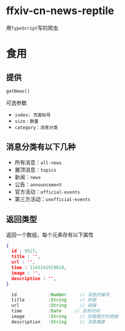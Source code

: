 # **ffxiv-cn-news-reptile**

用`TypeScript`写的爬虫

# 食用

## 提供
`getNews()`

可选参数
- `index: 页面标号`
- `size：数量`
- `category：消息分类`

## 消息分类有以下几种
- 所有消息：`all-news`
- 置顶消息：`topics`
- 新闻：`news`
- 公告：`announcement`
- 官方活动：`official-events`
- 第三方活动：`unofficial-events`

## 返回类型

返回一个数组，每个元素存有以下属性

```JSON
{
  id : 9527,
  title : '',
  url : '',
  time : 1145141919810,
  image : '',
  description : '',
}
```
```TypeScript
  id            :Number     // 消息的编号
  title         :String     // 标题
  url           :String     // 链接
  time          :Date     // 发布时间
  image         :String     // 封面图片的链接
  description   :String     // 消息概要
```